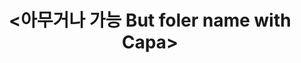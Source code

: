 ---
layout: list
title: <아무거나 가능 But foler name with Capa>
slug: Tips
menu: true
permalink: /Tips/
order: 1
sitemap: false
description: >
    지도학습 비지도학습 강화학습**^^**
# accent_color: rgb(38,139,210)
# accent_image:
#   background: rgb(32,32,32)
#   overlay:    false
---